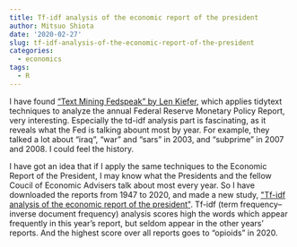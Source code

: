 ```yaml
---
title: Tf-idf analysis of the economic report of the president
author: Mitsuo Shiota
date: '2020-02-27'
slug: tf-idf-analysis-of-the-economic-report-of-the-president
categories:
  - economics
tags:
  - R
---
```


I have found [“Text Mining Fedspeak” by Len Kiefer](http://lenkiefer.com/2018/07/28/text-mining-fedspeak/), which applies tidytext techniques to analyze the annual Federal Reserve Monetary Policy Report, very interesting. Especially the td-idf analysis part is fascinating, as it reveals what the Fed is talking abount most by year. For example, they talked a lot about “iraq”, “war” and “sars” in 2003, and “subprime” in 2007 and 2008. I could feel the history.

I have got an idea that if I apply the same techniques to the Economic Report of the President, I may know what the Presidents and the fellow Coucil of Economic Advisers talk about most every year. So I have downloaded the reports from 1947 to 2020, and made a new study, ["Tf-idf analysis of the economic report of the president"](https://github.com/mitsuoxv/erp/blob/master/README.md). Tf-idf (term frequency–inverse document frequency) analysis scores high the words which appear frequently in this year’s report, but seldom appear in the other years’ reports. And the highest score over all reports goes to “opioids” in 2020.


